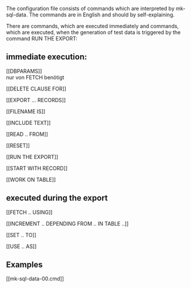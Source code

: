 
The configuration file consists of commands which are interpreted by mk-sql-data. The commands are in English and should by self-explaining.

There are commands, which are executed immediately and commands, which are executed, when the generation of test data is triggered by the command RUN THE EXPORT:

## immediate execution:

[[DBPARAMS]]		
nur von FETCH benötigt

[[DELETE CLAUSE FOR]]

[[EXPORT ... RECORDS]]

[[FILENAME IS]]

[[INCLUDE TEXT]]

[[READ .. FROM]]

[[RESET]]

[[RUN THE EXPORT]]

[[START WITH RECORD]]

[[WORK ON TABLE]]

## executed during the export 

[[FETCH .. USING]]

[[INCREMENT .. DEPENDING FROM .. IN TABLE ..]]

[[SET .. TO]]

[[USE .. AS]]

## Examples

[[mk-sql-data-00.cmd]]